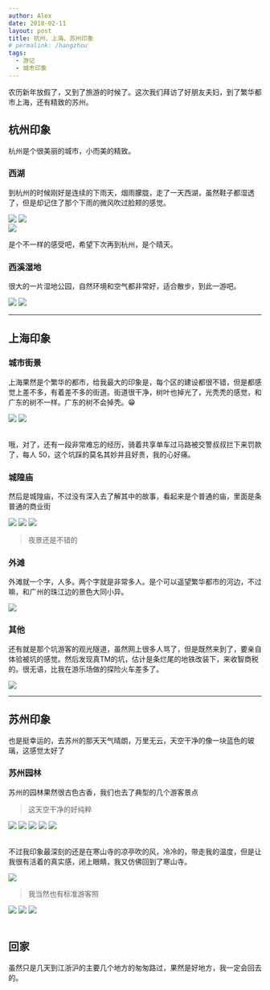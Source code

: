 ```yaml
---
author: Alex
date: 2018-02-11
layout: post
title: 杭州、上海、苏州印象
# permalink: /hangzhou
tags: 
  - 游记
  - 城市印象
---
```


农历新年放假了，又到了旅游的时候了。这次我们拜访了好朋友夫妇，到了繁华都市上海，还有精致的苏州。

## 杭州印象

杭州是个很美丽的城市，小而美的精致。

### 西湖

到杭州的时候刚好是连续的下雨天，烟雨朦胧，走了一天西湖，虽然鞋子都湿透了，但是却记住了那个下雨的微风吹过脸颊的感觉。

<escape>
  <div class="photoset-grid" data-layout="2">
    <img src="https://cdn.jsdelivr.net/gh/SANGET/blog-v3@master/content/assets/images/trip/hangzhou/3.jpg">
    <img src="https://cdn.jsdelivr.net/gh/SANGET/blog-v3@master/content/assets/images/trip/hangzhou/1.jpg">
  </div>
</escape>

<escape>
  <div class="photoset-grid" data-layout="1">
    <img src="https://cdn.jsdelivr.net/gh/SANGET/blog-v3@master/content/assets/images/trip/hangzhou/2.jpg">
  </div>
</escape>

是个不一样的感受吧，希望下次再到杭州，是个晴天。

### 西溪湿地

很大的一片湿地公园，自然环境和空气都非常好，适合散步，到此一游吧。

<escape>
  <div class="photoset-grid" data-layout="1">
    <img src="https://cdn.jsdelivr.net/gh/SANGET/blog-v3@master/content/assets/images/trip/hangzhou/4.jpg">
    <img src="https://cdn.jsdelivr.net/gh/SANGET/blog-v3@master/content/assets/images/trip/hangzhou/5.jpg">
  </div>
</escape>

-----------

## 上海印象

### 城市街景

上海果然是个繁华的都市，给我最大的印象是，每个区的建设都很不错，但是都感觉上差不多，有着差不多的街道。街道很干净，树叶也掉光了，光秃秃的感觉，和广东的树不一样。广东的树不会掉秃。😁

<escape>
  <div class="photoset-grid" data-layout="1">
    <img src="https://cdn.jsdelivr.net/gh/SANGET/blog-v3@master/content/assets/images/trip/shanghai/5.jpg">
    <img src="https://cdn.jsdelivr.net/gh/SANGET/blog-v3@master/content/assets/images/trip/shanghai/6.jpg">
  </div>
  <br />
</escape>

哦，对了，还有一段非常难忘的经历，骑着共享单车过马路被交警叔叔拦下来罚款了，每人 50，这个坑踩的莫名其妙并且好贵，我的心好痛。

### 城隍庙

然后是城隍庙，不过没有深入去了解其中的故事，看起来是个普通的庙，里面是条普通的商业街

<escape>
  <div class="photoset-grid" data-layout="12">
    <img src="https://cdn.jsdelivr.net/gh/SANGET/blog-v3@master/content/assets/images/trip/shanghai/1.jpg">
    <img src="https://cdn.jsdelivr.net/gh/SANGET/blog-v3@master/content/assets/images/trip/shanghai/2.jpg">
    <img src="https://cdn.jsdelivr.net/gh/SANGET/blog-v3@master/content/assets/images/trip/shanghai/3.jpg">
  </div>
  <blockquote>夜景还是不错的</blockquote>
</escape>

### 外滩

外滩就一个字，人多。两个字就是非常多人。是个可以遥望繁华都市的河边，不过嘛，和广州的珠江边的景色大同小异。

![](/assets/images/trip/shanghai/4.jpg)

### 其他

还有就是那个坑游客的观光隧道，虽然网上很多人骂了，但是既然来到了，要亲自体验被坑的感觉。然后发现真TM的坑，估计是条烂尾的地铁改装下，来收智商税的。很无语，比我在游乐场做的探险火车差多了。

![](/assets/images/trip/shanghai/7.jpg)

-----------

## 苏州印象

也是挺幸运的，去苏州的那天天气晴朗，万里无云，天空干净的像一块蓝色的玻璃，这感觉太好了

### 苏州园林

苏州的园林果然很古色古香，我们也去了典型的几个游客景点

<escape>
  <blockquote>这天空干净的好纯粹</blockquote>
  <div class="photoset-grid" data-layout="222">
    <img src="https://cdn.jsdelivr.net/gh/SANGET/blog-v3@master/content/assets/images/trip/suzhou/1.jpg">
    <img src="https://cdn.jsdelivr.net/gh/SANGET/blog-v3@master/content/assets/images/trip/suzhou/2.jpg">
    <img src="https://cdn.jsdelivr.net/gh/SANGET/blog-v3@master/content/assets/images/trip/suzhou/3.jpg">
    <img src="https://cdn.jsdelivr.net/gh/SANGET/blog-v3@master/content/assets/images/trip/suzhou/6.jpg">
    <img src="https://cdn.jsdelivr.net/gh/SANGET/blog-v3@master/content/assets/images/trip/suzhou/4.jpg">
  </div>
  <br />
</escape>

不过我印象最深刻的还是在寒山寺的凉亭吹的风，冷冷的，带走我的温度，但是让我很有活着的真实感，闭上眼睛，我又仿佛回到了寒山寺。

![](/assets/images/trip/suzhou/7.jpg)

<escape>
  <blockquote>我当然也有标准游客照</blockquote>
  <div class="photoset-grid" data-layout="3">
    <img src="https://cdn.jsdelivr.net/gh/SANGET/blog-v3@master/content/assets/images/me/6.jpg">
    <img src="https://cdn.jsdelivr.net/gh/SANGET/blog-v3@master/content/assets/images/me/5.jpg">
    <img src="https://cdn.jsdelivr.net/gh/SANGET/blog-v3@master/content/assets/images/me/4.jpg">
  </div>
  <br />
</escape>

## 回家

虽然只是几天到江浙沪的主要几个地方的匆匆路过，果然是好地方，我一定会回去的。

